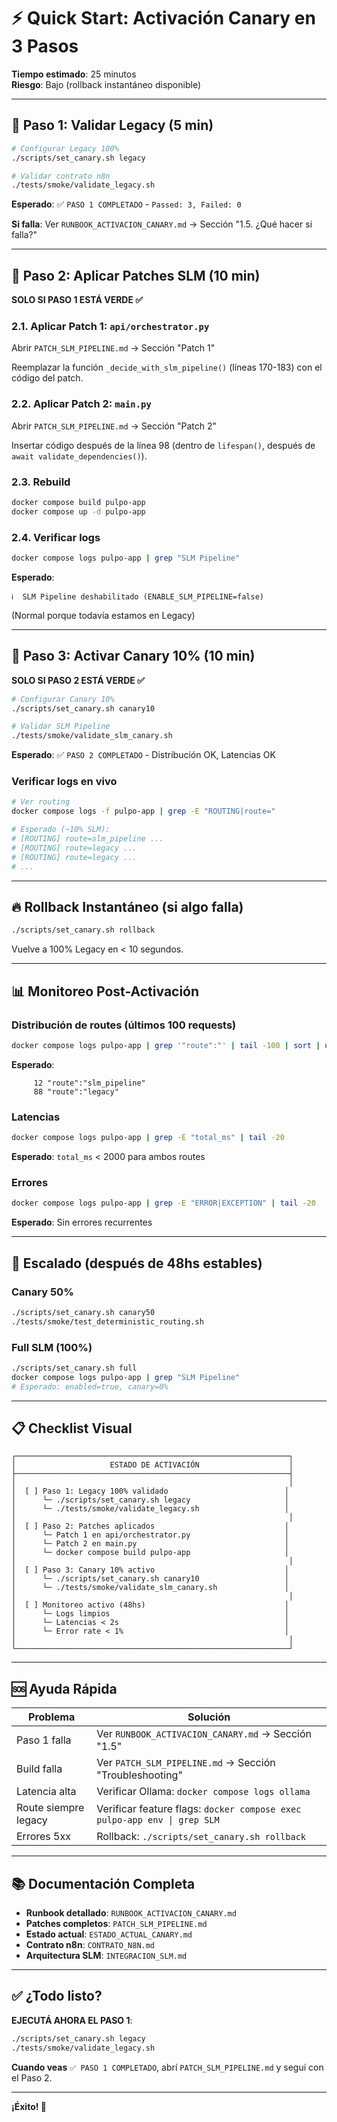 # ⚡ Quick Start: Activación Canary en 3 Pasos

**Tiempo estimado**: 25 minutos  
**Riesgo**: Bajo (rollback instantáneo disponible)

---

## 🚦 Paso 1: Validar Legacy (5 min)

```bash
# Configurar Legacy 100%
./scripts/set_canary.sh legacy

# Validar contrato n8n
./tests/smoke/validate_legacy.sh
```

**Esperado**: ✅ `PASO 1 COMPLETADO` - `Passed: 3, Failed: 0`

**Si falla**: Ver `RUNBOOK_ACTIVACION_CANARY.md` → Sección "1.5. ¿Qué hacer si falla?"

---

## 🔧 Paso 2: Aplicar Patches SLM (10 min)

**SOLO SI PASO 1 ESTÁ VERDE ✅**

### 2.1. Aplicar Patch 1: `api/orchestrator.py`

Abrir `PATCH_SLM_PIPELINE.md` → Sección "Patch 1"

Reemplazar la función `_decide_with_slm_pipeline()` (líneas 170-183) con el código del patch.

### 2.2. Aplicar Patch 2: `main.py`

Abrir `PATCH_SLM_PIPELINE.md` → Sección "Patch 2"

Insertar código después de la línea 98 (dentro de `lifespan()`, después de `await validate_dependencies()`).

### 2.3. Rebuild

```bash
docker compose build pulpo-app
docker compose up -d pulpo-app
```

### 2.4. Verificar logs

```bash
docker compose logs pulpo-app | grep "SLM Pipeline"
```

**Esperado**: 
```
ℹ️  SLM Pipeline deshabilitado (ENABLE_SLM_PIPELINE=false)
```

(Normal porque todavía estamos en Legacy)

---

## 🐤 Paso 3: Activar Canary 10% (10 min)

**SOLO SI PASO 2 ESTÁ VERDE ✅**

```bash
# Configurar Canary 10%
./scripts/set_canary.sh canary10

# Validar SLM Pipeline
./tests/smoke/validate_slm_canary.sh
```

**Esperado**: ✅ `PASO 2 COMPLETADO` - Distribución OK, Latencias OK

### Verificar logs en vivo

```bash
# Ver routing
docker compose logs -f pulpo-app | grep -E "ROUTING|route="

# Esperado (~10% SLM):
# [ROUTING] route=slm_pipeline ...
# [ROUTING] route=legacy ...
# [ROUTING] route=legacy ...
# ...
```

---

## 🔥 Rollback Instantáneo (si algo falla)

```bash
./scripts/set_canary.sh rollback
```

Vuelve a 100% Legacy en < 10 segundos.

---

## 📊 Monitoreo Post-Activación

### Distribución de routes (últimos 100 requests)

```bash
docker compose logs pulpo-app | grep '"route":"' | tail -100 | sort | uniq -c
```

**Esperado**:
```
     12 "route":"slm_pipeline"
     88 "route":"legacy"
```

### Latencias

```bash
docker compose logs pulpo-app | grep -E "total_ms" | tail -20
```

**Esperado**: `total_ms` < 2000 para ambos routes

### Errores

```bash
docker compose logs pulpo-app | grep -E "ERROR|EXCEPTION" | tail -20
```

**Esperado**: Sin errores recurrentes

---

## 🎯 Escalado (después de 48hs estables)

### Canary 50%

```bash
./scripts/set_canary.sh canary50
./tests/smoke/test_deterministic_routing.sh
```

### Full SLM (100%)

```bash
./scripts/set_canary.sh full
docker compose logs pulpo-app | grep "SLM Pipeline"
# Esperado: enabled=true, canary=0%
```

---

## 📋 Checklist Visual

```
┌─────────────────────────────────────────────────────────────┐
│                     ESTADO DE ACTIVACIÓN                    │
├─────────────────────────────────────────────────────────────┤
│                                                             │
│  [ ] Paso 1: Legacy 100% validado                          │
│      └─ ./scripts/set_canary.sh legacy                     │
│      └─ ./tests/smoke/validate_legacy.sh                   │
│                                                             │
│  [ ] Paso 2: Patches aplicados                             │
│      └─ Patch 1 en api/orchestrator.py                     │
│      └─ Patch 2 en main.py                                 │
│      └─ docker compose build pulpo-app                     │
│                                                             │
│  [ ] Paso 3: Canary 10% activo                             │
│      └─ ./scripts/set_canary.sh canary10                   │
│      └─ ./tests/smoke/validate_slm_canary.sh               │
│                                                             │
│  [ ] Monitoreo activo (48hs)                               │
│      └─ Logs limpios                                       │
│      └─ Latencias < 2s                                     │
│      └─ Error rate < 1%                                    │
│                                                             │
└─────────────────────────────────────────────────────────────┘
```

---

## 🆘 Ayuda Rápida

| Problema | Solución |
|----------|----------|
| Paso 1 falla | Ver `RUNBOOK_ACTIVACION_CANARY.md` → Sección "1.5" |
| Build falla | Ver `PATCH_SLM_PIPELINE.md` → Sección "Troubleshooting" |
| Latencia alta | Verificar Ollama: `docker compose logs ollama` |
| Route siempre legacy | Verificar feature flags: `docker compose exec pulpo-app env \| grep SLM` |
| Errores 5xx | Rollback: `./scripts/set_canary.sh rollback` |

---

## 📚 Documentación Completa

- **Runbook detallado**: `RUNBOOK_ACTIVACION_CANARY.md`
- **Patches completos**: `PATCH_SLM_PIPELINE.md`
- **Estado actual**: `ESTADO_ACTUAL_CANARY.md`
- **Contrato n8n**: `CONTRATO_N8N.md`
- **Arquitectura SLM**: `INTEGRACION_SLM.md`

---

## ✅ ¿Todo listo?

**EJECUTÁ AHORA EL PASO 1**:

```bash
./scripts/set_canary.sh legacy
./tests/smoke/validate_legacy.sh
```

**Cuando veas** `✅ PASO 1 COMPLETADO`, abrí `PATCH_SLM_PIPELINE.md` y seguí con el Paso 2.

---

**¡Éxito! 🚀**



